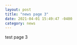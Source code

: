 ```yaml
---
layout: post
title: "news page 3"
date: 2021-04-01 15:49:47 -0400
category: news
---
```


test page 3
